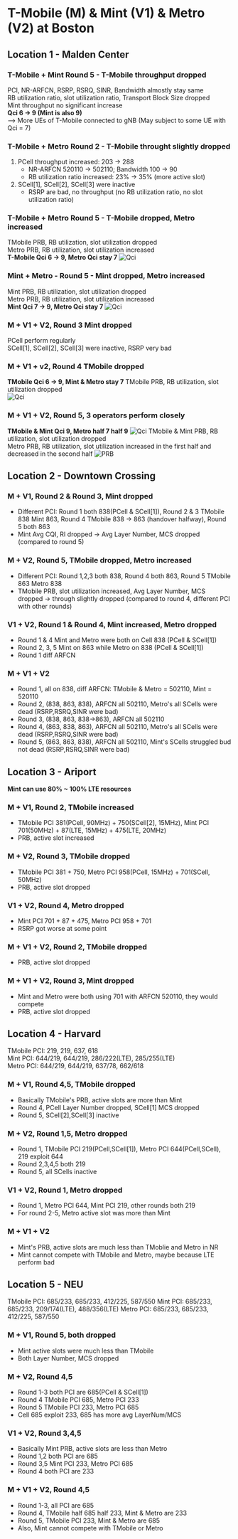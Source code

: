 # T-Mobile (M) & Mint (V1) & Metro (V2) at Boston
## Location 1 - Malden Center
### T-Mobile + Mint Round 5 - T-Mobile throughput dropped
PCI, NR-ARFCN, RSRP, RSRQ, SINR, Bandwidth almostly stay same  
RB utilization ratio, slot utilization ratio, Transport Block Size dropped  
Mint throughput no significant increase  
**Qci 6 -> 9 (Mint is also 9)**  
--> More UEs of T-Mobile connected to gNB (May subject to some UE with Qci = 7)  

### T-Mobile + Metro Round 2 - T-Mobile throught slightly dropped
1. PCell throughput increased: 203 -> 288
   - NR-ARFCN 520110 -> 502110; Bandwidth 100 -> 90
   - RB utilization ratio increased: 23% -> 35%  (more active slot)
3. SCell[1], SCell[2], SCell[3] were inactive
   - RSRP are bad, no throughput (no RB utilization ratio, no slot utilization ratio)

### T-Mobile + Metro Round 5 - T-Mobile dropped, Metro increased
TMobile PRB, RB utilization, slot utilization dropped   
Metro PRB, RB utilization, slot utilization increased  
**T-Mobile Qci 6 -> 9, Metro Qci stay 7**
![Qci](images/L1_T-Mobile_vs_Metro_Round5.png)

### Mint + Metro - Round 5 - Mint dropped, Metro increased
Mint PRB, RB utilization, slot utilization dropped  
Metro PRB, RB utilization, slot utilization increased  
**Mint Qci 7 -> 9, Metro Qci stay 7**
![Qci](images/L1_Mint_vs_Metro_Round5.png)

### M + V1 + V2, Round 3 Mint dropped
PCell perform regularly  
SCell[1], SCell[2], SCell[3] were inactive, RSRP very bad

### M + V1 + v2, Round 4 TMobile dropped
**TMobile Qci 6 -> 9, Mint & Metro stay 7**
TMobile PRB, RB utilization, slot utilization dropped   
![Qci](images/L1_M_vs_V1_vs_V2_Round4.png)

### M + V1 + V2, Round 5, 3 operators perform closely
**TMobile & Mint Qci 9, Metro half 7 half 9**
![Qci](images/L1_M_vs_V1_vs_V2_Round5.png)
TMobile & Mint PRB, RB utilization, slot utilization dropped   
Metro PRB, RB utilization, slot utilization increased in the first half and decreased in the second half
![PRB](images/L1_Metro_Round5.png)

## Location 2 - Downtown Crossing
### M + V1, Round 2 & Round 3, Mint dropped
- Different PCI: Round 1 both 838(PCell & SCell[1]), Round 2 & 3 TMobile 838 Mint 863, Round 4 TMobile 838 -> 863 (handover halfway), Round 5 both 863
- Mint Avg CQI, RI dropped -> Avg Layer Number, MCS dropped (compared to round 5)

### M + V2, Round 5, TMobile dropped, Metro increased
- Different PCI: Round 1,2,3 both 838, Round 4 both 863, Round 5 TMobile 863 Metro 838
- TMobile PRB, slot utilization increased, Avg Layer Number, MCS dropped -> through slightly dropped (compared to round 4, different PCI with other rounds)  

### V1 + V2, Round 1 & Round 4, Mint increased, Metro dropped
- Round 1 & 4 Mint and Metro were both on Cell 838 (PCell & SCell[1])  
- Round 2, 3, 5 Mint on 863 while Metro on 838 (PCell & SCell[1])
- Round 1 diff ARFCN

### M + V1 + V2
- Round 1, all on 838, diff ARFCN: TMobile & Metro = 502110, Mint = 520110
- Round 2, (838, 863, 838), ARFCN all 502110, Metro's all SCells were dead (RSRP,RSRQ,SINR were bad)
- Round 3, (838, 863, 838->863), ARFCN all 502110
- Round 4, (863, 838, 863), ARFCN all 502110, Metro's all SCells were dead (RSRP,RSRQ,SINR were bad)
- Round 5, (863, 863, 838), ARFCN all 502110, Mint's SCells struggled bud not dead (RSRP,RSRQ,SINR were bad)

## Location 3 - Ariport
**Mint can use 80% ~ 100% LTE resources**
### M + V1, Round 2, TMobile increased
- TMobile PCI 381(PCell, 90MHz) + 750(SCell[2], 15MHz), Mint PCI 701(50MHz) + 87(LTE, 15MHz) + 475(LTE, 20MHz)
- PRB, active slot increased

### M + V2, Round 3, TMobile dropped
- TMobile PCI 381 + 750, Metro PCI 958(PCell, 15MHz) + 701(SCell, 50MHz)
- PRB, active slot dropped

### V1 + V2, Round 4, Metro dropped
- Mint PCI 701 + 87 + 475, Metro PCI 958 + 701
- RSRP got worse at some point

### M + V1 + V2, Round 2, TMobile dropped
- PRB, active slot dropped

### M + V1 + V2, Round 3, Mint dropped
- Mint and Metro were both using 701 with ARFCN 520110, they would compete
- PRB, active slot dropped

## Location 4 - Harvard
TMobile PCI: 219, 219, 637, 618  
Mint PCI: 644/219, 644/219, 286/222(LTE), 285/255(LTE)  
Metro PCI: 644/219, 644/219, 637/78, 662/618

### M + V1, Round 4,5, TMobile dropped
- Basically TMobile's PRB, active slots are more than Mint
- Round 4, PCell Layer Number dropped, SCell[1] MCS dropped
- Round 5, SCell[2],SCell[3] inactive

### M + V2, Round 1,5, Metro dropped
- Round 1, TMobile PCI 219(PCell,SCell[1]), Metro PCI 644(PCell,SCell), 219 exploit 644
- Round 2,3,4,5 both 219
- Round 5, all SCells inactive

### V1 + V2, Round 1, Metro dropped
- Round 1, Metro PCI 644, Mint PCI 219, other rounds both 219
- For round 2-5, Metro active slot was more than Mint

### M + V1 + V2
- Mint's PRB, active slots are much less than TMoblie and Metro in NR
- Mint cannot compete with TMobile and Metro, maybe because LTE perform bad

## Location 5 - NEU
TMobile PCI: 685/233, 685/233, 412/225, 587/550
Mint PCI: 685/233, 685/233, 209/174(LTE), 488/356(LTE)
Metro PCI: 685/233, 685/233, 412/225, 587/550
### M + V1, Round 5, both dropped
- Mint active slots were much less than TMobile
- Both Layer Number, MCS dropped

### M + V2, Round 4,5 
- Round 1-3 both PCI are 685(PCell & SCell[1])
- Round 4 TMobile PCI 685, Metro PCI 233
- Round 5 TMobile PCI 233, Metro PCI 685
- Cell 685 exploit 233, 685 has more avg LayerNum/MCS

### V1 + V2, Round 3,4,5
- Basically Mint PRB, active slots are less than Metro
- Round 1,2 both PCI are 685
- Round 3,5 Mint PCI 233, Metro PCI 685
- Round 4 both PCI are 233 

### M + V1 + V2, Round 4,5
- Round 1-3, all PCI are 685
- Round 4, TMobile half 685 half 233, Mint & Metro are 233
- Round 5, TMobile PCI 233, Mint & Metro are 685
- Also, Mint cannot compete with TMobile or Metro